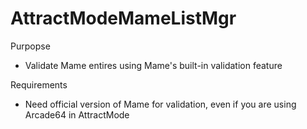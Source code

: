 # AttractModeMameListMgr
Purpopse
- Validate Mame entires using Mame's built-in validation feature

Requirements
- Need official version of Mame for validation, even if you are using Arcade64 in AttractMode
